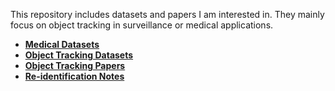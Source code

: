 This repository includes datasets and papers I am interested in. They mainly focus on object tracking in surveillance or medical applications.

- [**Medical Datasets**](MedDatasets.md)
- [**Object Tracking Datasets**](TrackingDatasets.md)
- [**Object Tracking Papers**](TrackingPapers.md)
- [**Re-identification Notes**](ReIDNotes.md)


